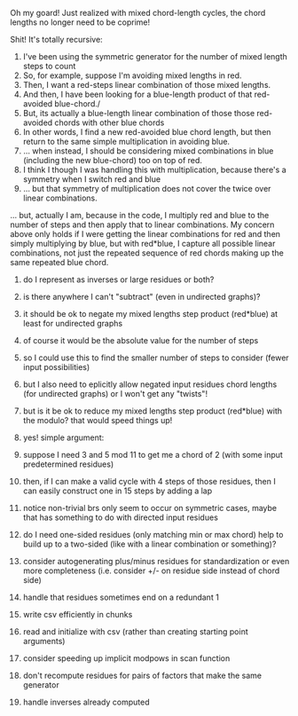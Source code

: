 Oh my goard! Just realized with mixed chord-length cycles, the chord lengths no longer need to be coprime!

Shit! It's totally recursive:
1. I've been using the symmetric generator for the number of mixed length steps to count
1. So, for example, suppose I'm avoiding mixed lengths in red.
1. Then, I want a red-steps linear combination of those mixed lengths.
1. And then, I have been looking for a blue-length product of that red-avoided blue-chord./
1. But, its actually a blue-length linear combination of those those red-avoided chords with other blue chords
1. In other words, I find a new red-avoided blue chord length, but then return to the same simple multiplication in avoiding blue.
1. ... when instead, I should be considering mixed combinations in blue (including the new blue-chord) too on top of red.
1. I think I though I was handling this with multiplication, because there's a symmetry when I switch red and blue
1. ... but that symmetry of multiplication does not cover the twice over linear combinations.

... but, actually I am, because in the code, I multiply red and blue to the number of steps and then apply that to linear combinations.
My concern above only holds if I were getting the linear combinations for red and then simply multiplying by blue, but with red*blue, I capture all possible linear combinations, not just the repeated sequence of red chords making up the same repeated blue chord.


1. do I represent as inverses or large residues or both?
1. is there anywhere I can't "subtract" (even in undirected graphs)?
1. it should be ok to negate my mixed lengths step product (red*blue) at least for undirected graphs
1. of course it would be the absolute value for the number of steps
1. so I could use this to find the smaller number of steps to consider (fewer input possibilities)
1. but I also need to eplicitly allow negated input residues chord lengths (for undirected graphs) or I won't get any "twists"!
1. but is it be ok to reduce my mixed lengths step product (red*blue) with the modulo? that would speed things up!
1. yes! simple argument:
1. suppose I need 3 and 5 mod 11 to get me a chord of 2 (with some input predetermined residues)
1. then, if I can make a valid cycle with 4 steps of those residues, then I can easily construct one in 15 steps by adding a lap

1. notice non-trivial brs only seem to occur on symmetric cases, maybe that has something to do with directed input residues
1. do I need one-sided residues (only matching min or max chord) help to build up to a two-sided (like with a linear combination or something)?
1. consider autogenerating plus/minus residues for standardization or even more completeness (i.e. consider +/- on residue side instead of chord side)

1. handle that residues sometimes end on a redundant 1
1. write csv efficiently in chunks
1. read and initialize with csv (rather than creating starting point arguments)
1. consider speeding up implicit modpows in scan function
1. don't recompute residues for pairs of factors that make the same generator
1. handle inverses already computed

